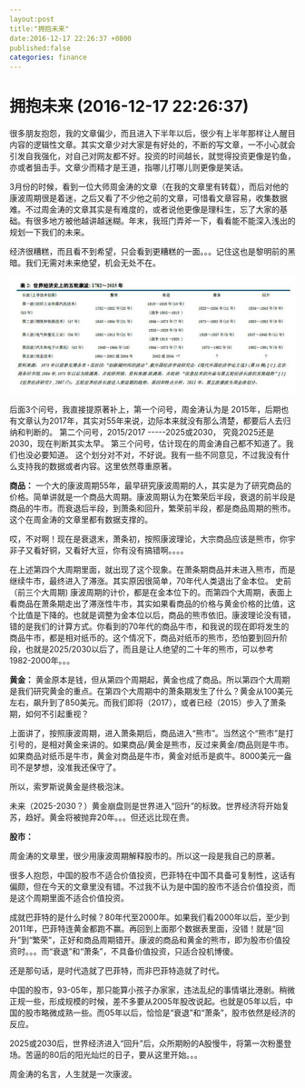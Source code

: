 ```yaml
---
layout:post
title:"拥抱未来"
date:2016-12-17 22:26:37 +0800
published:false
categories: finance
---
```

# 拥抱未来	(2016-12-17 22:26:37)

很多朋友抱怨，我的文章偏少，而且进入下半年以后，很少有上半年那样让人醒目内容的逻辑性文章。其实文章少对大家是有好处的，不断的写文章，一不小心就会引发自我强化，对自己对网友都不好。投资的时间越长，就觉得投资更像是钓鱼，亦或者狙击手。文章少而精才是王道，指哪儿打哪儿则更像是笑话。

3月份的时候，看到一位大师周金涛的文章（在我的文章里有转载），而后对他的康波周期很是着迷，之后又看了不少他之前的文章，可惜看文章容易，收集数据难。不过周金涛的文章其实是有难度的，或者说他更像是理科生，忘了大家的基础。有很多地方被他越讲越迷糊。年末，我班门弄斧一下，看看能不能深入浅出的规划一下我们的未来。

经济很糟糕，而且看不到希望，只会看到更糟糕的一面。。。记住这也是黎明前的黑暗。我们无需对未来绝望，机会无处不在。

![康波周期](../../imgs/kangbo.png)

后面3个问号，我直接提原著补上，第一个问号，周金涛认为是 2015年，后期也有文章认为2017年，其实对55年来说，边际本来就没有那么清楚，都要后人去归纳和判断的。
第二个问号，2015/2017 -----2025或2030， 究竟2025还是2030，现在判断其实太早。
第三个问号，估计现在的周金涛自己都不知道了。我们也没必要知道。
这个划分对不对，不好说。我有一些不同意见，不过我没有什么支持我的数据或者内容。这里依然尊重原著。

**商品：**
一个大的康波周期55年，最早研究康波周期的人，其实是为了研究商品的价格。简单讲就是一个商品大周期。康波周期认为在繁荣后半段，衰退的前半段是商品的牛市。而衰退后半段，到萧条和回升，繁荣前半段，都是商品周期的熊市。这个在周金涛的文章里都有数据支撑的。

哎，不对啊！现在是衰退末，萧条初，按照康波理论，大宗商品应该是熊市，你宇非子又看好铜，又看好大豆，你有没有搞错啊。。。。

在上述第四个大周期里面，就出现了这个现象。在萧条期商品并未进入熊市，而是继续牛市，最终进入了滞涨。其实原因很简单，70年代人类退出了金本位。 史前（前三个大周期) 康波周期的计价，都是在金本位下的。而第四个大周期，表面上看商品在萧条期走出了滞涨性牛市，其实如果看商品的价格与黄金价格的比值，这个比值是下降的。也就是调整为金本位以后，商品的熊市依旧。康波理论没有错，错的是我们的计算方式。你看到的70年代的商品牛市，和我说的现在即将发生的商品牛市，都是相对纸币的。这个情况下，商品对纸币的熊市，恐怕要到回升阶段，也就是2025/2030以后了，而且是让人绝望的二十年的熊市，可以参考1982-2000年。。。

**黄金：**
黄金原本是钱，但从第四个周期起，黄金也成了商品。所以第四个大周期是我们研究黄金的重点。在第四个大周期中的萧条期发生了什么？黄金从100美元左右，飙升到了850美元。而我们即将（2017），或者已经（2015）步入了萧条期，如何不引起重视？

上面讲了，按照康波周期，进入萧条期后，商品进入“熊市”。当然这个“熊市”是打引号的，是相对黄金来讲的。如果商品/黄金是熊市，反过来黄金/商品则是牛市。 如果商品对纸币是牛市，黄金对商品是牛市，黄金对纸币是疯牛。8000美元一盎司不是梦想，没准我还保守了。

所以，索罗斯说黄金是终极泡沫。

未来（2025-2030？）黄金崩盘则是世界进入“回升”的标致。世界经济将开始复苏，趋好。黄金将被抛弃20年。。。但还远比现在贵。


**股市：**

周金涛的文章里，很少用康波周期解释股市的。所以这一段是我自己的原著。

很多人抱怨，中国的股市不适合价值投资，巴菲特在中国不具备可复制性，这话有偏颇，但在今天的文章里没有错。不过我不认为是中国的股市不适合价值投资，而是这个周期里面不适合价值投资。

成就巴菲特的是什么时候？80年代至2000年。如果我们看2000年以后，至少到2011年，巴菲特连黄金都跑不赢。再回到上面那个数据表里面，没错！就是“回升”到“繁荣”，正好和商品周期错开。康波的商品和黄金的熊市，即为股市价值投资时。。。而“衰退”和“萧条”，不具备价值投资，只适合投机博傻。

还是那句话，是时代造就了巴菲特，而非巴菲特造就了时代。

中国的股市，93-05年，那只能算小孩子办家家，违法乱纪的事情堪比港剧。稍微正规一些，形成规模的时候，差不多要从2005年股改说起。也就是05年以后，中国的股市略微成熟一些。而05年以后，恰恰是“衰退”和“萧条”，股市依然是经济的反应。

2025或2030后，世界经济进入“回升”后，众所期盼的A股慢牛，将第一次粉墨登场。苦逼的80后的阳光灿烂的日子，要从这里开始。。。


周金涛的名言，人生就是一次康波。